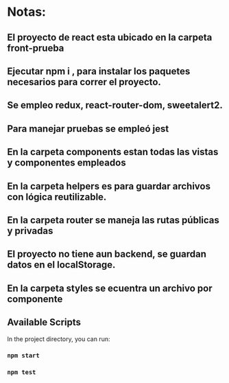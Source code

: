 # Notas:

## El proyecto de react esta ubicado en la carpeta front-prueba

## Ejecutar npm i , para instalar los paquetes necesarios para correr el proyecto.

## Se empleo redux, react-router-dom, sweetalert2.

## Para manejar pruebas se empleó jest

## En la carpeta components estan todas las vistas y componentes empleados

## En la carpeta helpers es para guardar archivos con lógica reutilizable.

## En la carpeta router se maneja las rutas públicas y privadas

## El proyecto no tiene aun backend, se guardan datos en el localStorage.

## En la carpeta styles se ecuentra un archivo por componente

## Available Scripts

In the project directory, you can run:

### `npm start`

### `npm test`

